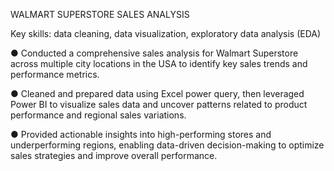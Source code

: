WALMART SUPERSTORE SALES ANALYSIS			

Key skills: data cleaning, data visualization, exploratory data analysis (EDA)		

●	Conducted a comprehensive sales analysis for Walmart Superstore across multiple city locations in the USA to identify key sales trends and performance metrics.

●	Cleaned and prepared data using Excel power query, then leveraged Power BI to visualize sales data and uncover patterns related to product performance and regional sales variations.

●	Provided actionable insights into high-performing stores and underperforming regions, enabling data-driven decision-making to optimize sales strategies and improve overall performance.

